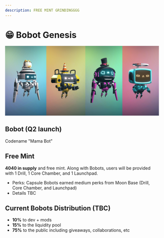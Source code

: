 ```yaml
---
description: FREE MINT GRINDINGGGG
---
```


# 😁 Bobot Genesis

![Bobots Genesis](../../.gitbook/assets/banner.jpg)

## **Bobot** (Q2 launch)

Codename "Mama Bot"

## Free Mint

**4040 in supply** and free mint. Along with Bobots, users will be provided with 1 Drill, 1 Core Chamber, and 1 Launchpad.&#x20;

* Perks: Capsule Bobots earned medium perks from Moon Base (Drill, Core Chamber, and Launchpad)&#x20;
* Details TBC&#x20;

## Current Bobots Distribution (TBC)&#x20;

* **10%** to dev + mods
* **15%** to the liquidity pool&#x20;
* **75%** to the public including giveaways, collaborations, etc
